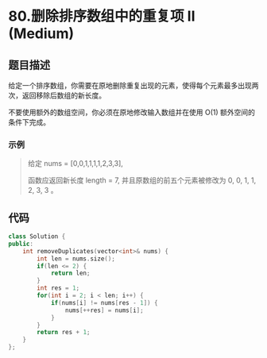 # 80.删除排序数组中的重复项 II (Medium)

## 题目描述

给定一个排序数组，你需要在原地删除重复出现的元素，使得每个元素最多出现两次，返回移除后数组的新长度。

不要使用额外的数组空间，你必须在原地修改输入数组并在使用 O(1) 额外空间的条件下完成。

### 示例

> 给定 nums = [0,0,1,1,1,1,2,3,3],
> 
> 函数应返回新长度 length = 7, 并且原数组的前五个元素被修改为 0, 0, 1, 1, 2, 3, 3 。

## 代码

```c++ tab="双指针"
class Solution {
public:
    int removeDuplicates(vector<int>& nums) {
        int len = nums.size();
        if(len <= 2) {
            return len;
        }
        int res = 1;
        for(int i = 2; i < len; i++) {
            if(nums[i] != nums[res - 1]) {
                nums[++res] = nums[i];
            }
        }
        return res + 1;
    }
};
```